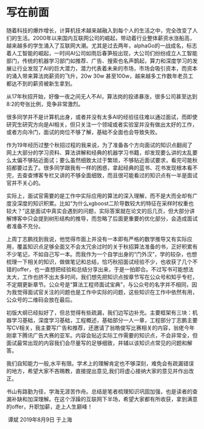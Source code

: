 
# 写在前面
随着科技的爆炸增长，计算机技术越来越融入到每个人的生活之中，完全改变了人们的生活。2000年以来国内互联网公司的崛起，带动着行业整体薪资水涨船高，越来越多的学生涌入了互联网大潮。尤其是过去两年，alphaGo的一战成名，标志着人工智能的崛起，一时间AI公司如雨后春笋般出现，大公司们纷纷成立人工智能部门，传统的机器学习部门如推荐、广告、搜索也名声鹊起，算力和深度学习的发展让行业发现了AI的巨大潜力，潜力代表着未来的市场，市场会吸引资本，而资本的涌入带来算法岗薪资的飞升，20w 30w 甚至100w，越来越多工作数年老员工都达不到的薪资被新生拿到。

从17年秋招开始，好像一夜之间无人不AI，算法岗的投递暴涨，很多公司甚至达到8:2的夸张比例，竞争非常激烈。

很多同学并不是计算机出身，或者并没有太多AI的经验往往难以通过面试，而即使研究生研究方向是AI相关，但只关注一个领域或者实验室并没有做出太好的工作，或者方向冷门，面试的岗位不够了解，基础不全面也会导致失败。

作为19年经历过整个秋招过程的我来说，为了准备各个方向面试的知识点翻阅了网上大部分的学习资料、算法讲解和经典的机器学习书籍，却发现要么讲的太乱要么太偏不够贴近面试；要么虽然细致太过于繁琐，不够贴近面试要求，看完可能秋招都要过去了。很多同学跟我有一样的困惑，拿起经典的蓝书、花书发现根本看不完，去查查博客专栏又讲的不够全面细致，而且很可能看过的知识点有一半是面试官并不关心的。

实际上，面试官需要的是工作中实际应用的算法的深入理解，而不是大而全却有广度没深度的知识积累。比如“为什么xgboost二阶导数较大的特征在采样时权重也较大？”这是面试中真实会遇到的问题，实际答案就在论文的后几页，但大部分讲解博客中只会提到树形结构的推导，而忽略了后面更重要的优化部分，会造成面试者准备不充分。

上周丁志鹏找到我说，他觉得市面上并没有一本即有严格的数学推导又有实际应用，覆盖知识点足够全面又不会太冗余过时的关于秋招算法准备的书，正好积累有不少笔记，不如自己写一本。而我作为一个自学出身的“门外汉”，学的较杂，也想梳理一下相关的知识，做做笔记和总结，恰巧秋招面试经验不少，也收获了几个不错的offer，也一直想把经验和总结分享出来，于是一拍即合。不过写书可能想法太大，工作也挤不出太多时间，我们想先把知识点按章节写在公众号和知乎专栏，不定期更新章节。公众号是“算法工程师面试宝典”，与公众号的名字并不相同，因为我觉得面试官关注的问题也是工作中实际的问题，这些知识在工作中依然有用，公众号的二维码会放在最后。

初版大纲已经拟好了，但总觉得有些疏漏，我们边写边补充。主要框架有三块：机器学习基础，深度学习基础，工程概述，基础部分一人一章，工程部分丁志鹏主要写CV相关，我主要写广告和推荐，还邀请了翁皓俊写比赛相关的内容，翁佬今年刚拿下腾讯广告大赛的亚军。内容会贴近实际工作需要的知识点，不会非常全，但面试最常出现的内容我们会尽量写的足够细致，并辅以该知识点常见的问题和解答。

我们自知能力一般,水平有限。学术上的理解肯定也不够深刻，难免会有疏漏错误的地方，希望大家不吝赐教，直接提出意见,我们将虚心接纳大家的意见并作出改正。

书山有路勤为径，学海无涯苦作舟。总结是笔者梳理知识巩固加强，也是读者的查漏补缺和加深理解。在这个浮躁的互联网下半场，希望大家都有所收获，拿到满意的offer，升职加薪，走上人生巅峰！

​																	谭斌   2019年8月9日    于上海